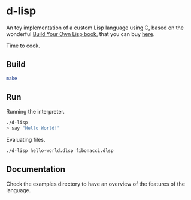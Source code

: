 # d-lisp

An toy implementation of a custom Lisp language using C, based on the wonderful [Build Your Own Lisp book](https://buildyourownlisp.com/), that you can buy [here](https://www.amazon.com/Build-Your-Lisp-Daniel-Holden/dp/1501006622).

Time to cook.

## Build

```bash
make
```

## Run

Running the interpreter.

```bash
./d-lisp
> say "Hello World!"
```

Evaluating files.

```bash
./d-lisp hello-world.dlsp fibonacci.dlsp
```

## Documentation

Check the examples directory to have an overview of the features of the language.